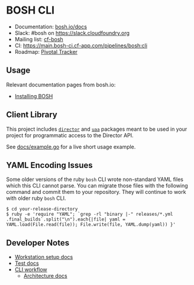 # BOSH CLI

* Documentation: [bosh.io/docs](https://bosh.io/docs)
* Slack: #bosh on <https://slack.cloudfoundry.org>
* Mailing list: [cf-bosh](https://lists.cloudfoundry.org/pipermail/cf-bosh)
* CI: <https://main.bosh-ci.cf-app.com/pipelines/bosh:cli>
* Roadmap: [Pivotal Tracker](https://www.pivotaltracker.com/n/projects/956238)

## Usage

Relevant documentation pages from bosh.io:

- [Installing BOSH](https://bosh.io/docs#install)

## Client Library

This project includes [`director`](director/interfaces.go) and [`uaa`](uaa/interfaces.go) packages meant to be used in your project for programmatic access to the Director API.

See [docs/example.go](docs/example.go) for a live short usage example.

## YAML Encoding Issues

Some older versions of the ruby `bosh` CLI wrote non-standard YAML files which this CLI cannot parse. You can migrate those files with the following command and commit them to your repository. They will continue to work with older ruby `bosh` CLI.

    $ cd your-release-directory
    $ ruby -e 'require "YAML"; `grep -rl "binary |-" releases/*.yml .final_builds`.split("\n").each{|file| yaml = YAML.load(File.read(file)); File.write(file, YAML.dump(yaml)) }'

## Developer Notes

- [Workstation setup docs](docs/build.md)
- [Test docs](docs/test.md)
- [CLI workflow](docs/cli_workflow.md)
  - [Architecture docs](docs/architecture.md)

